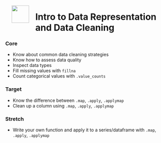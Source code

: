 <img src="http://imgur.com/1ZcRyrc.png" style="float: left; margin: 20px; height: 55px">

# Intro to Data Representation and Data Cleaning


### Core
- Know about common data cleaning strategies
- Know how to assess data quality
- Inspect data types
- Fill missing values with `fillna`
- Count categorical values with `.value_counts`

### Target
- Know the difference between `.map`, `.apply`, `.applymap`  
- Clean up a column using `.map`, `.apply`, `.applymap`  

### Stretch
- Write your own function and apply it to a series/dataframe with `.map`, `.apply`, `.applymap`  
